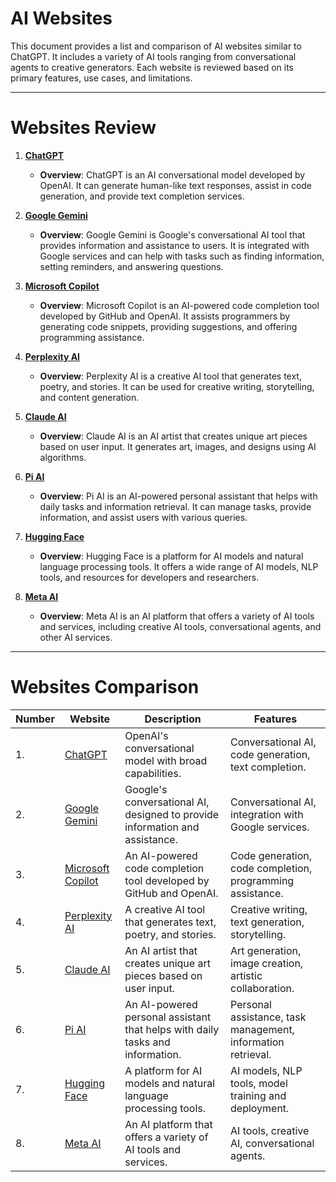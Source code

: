# AI Websites

This document provides a list and comparison of AI websites similar to ChatGPT. It includes a variety of AI tools ranging from conversational agents to creative generators. Each website is reviewed based on its primary features, use cases, and limitations.

---

# Websites Review

1. **[ChatGPT](https://chatgpt.com/)**

   - **Overview**: ChatGPT is an AI conversational model developed by OpenAI. It can generate human-like text responses, assist in code generation, and provide text completion services.

2. **[Google Gemini](https://gemini.google.com/)**

   - **Overview**: Google Gemini is Google's conversational AI tool that provides information and assistance to users. It is integrated with Google services and can help with tasks such as finding information, setting reminders, and answering questions.

3. **[Microsoft Copilot](https://copilot.github.com/)**

   - **Overview**: Microsoft Copilot is an AI-powered code completion tool developed by GitHub and OpenAI. It assists programmers by generating code snippets, providing suggestions, and offering programming assistance.

4. **[Perplexity AI](https://perplexity.ai/)**

   - **Overview**: Perplexity AI is a creative AI tool that generates text, poetry, and stories. It can be used for creative writing, storytelling, and content generation.

5. **[Claude AI](https://claude.ai/)**

   - **Overview**: Claude AI is an AI artist that creates unique art pieces based on user input. It generates art, images, and designs using AI algorithms.

6. **[Pi AI](https://pi.ai/)**

   - **Overview**: Pi AI is an AI-powered personal assistant that helps with daily tasks and information retrieval. It can manage tasks, provide information, and assist users with various queries.

7. **[Hugging Face](https://huggingface.co/)**

   - **Overview**: Hugging Face is a platform for AI models and natural language processing tools. It offers a wide range of AI models, NLP tools, and resources for developers and researchers.

8. **[Meta AI](https://meta.ai/)**

   - **Overview**: Meta AI is an AI platform that offers a variety of AI tools and services, including creative AI tools, conversational agents, and other AI services.

---

# Websites Comparison

| Number | Website                                          | Description                                                                   | Features                                                     |
| ------ | ------------------------------------------------ | ----------------------------------------------------------------------------- | ------------------------------------------------------------ |
| 1.     | [ChatGPT](https://chatgpt.com/)                  | OpenAI's conversational model with broad capabilities.                        | Conversational AI, code generation, text completion.         |
| 2.     | [Google Gemini](https://gemini.google.com/)      | Google's conversational AI, designed to provide information and assistance.   | Conversational AI, integration with Google services.         |
| 3.     | [Microsoft Copilot](https://copilot.github.com/) | An AI-powered code completion tool developed by GitHub and OpenAI.            | Code generation, code completion, programming assistance.    |
| 4.     | [Perplexity AI](https://perplexity.ai/)          | A creative AI tool that generates text, poetry, and stories.                  | Creative writing, text generation, storytelling.             |
| 5.     | [Claude AI](https://claude.ai/)                  | An AI artist that creates unique art pieces based on user input.              | Art generation, image creation, artistic collaboration.      |
| 6.     | [Pi AI](https://pi.ai/)                          | An AI-powered personal assistant that helps with daily tasks and information. | Personal assistance, task management, information retrieval. |
| 7.     | [Hugging Face](https://huggingface.co/)          | A platform for AI models and natural language processing tools.               | AI models, NLP tools, model training and deployment.         |
| 8.     | [Meta AI](https://meta.ai/)                      | An AI platform that offers a variety of AI tools and services.                | AI tools, creative AI, conversational agents.                |
